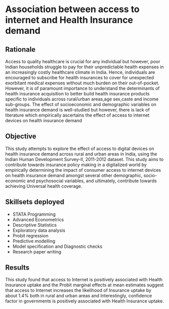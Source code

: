 # Association between access to internet and Health Insurance demand
## Rationale
Access to quality healthcare is crucial for any individual but however, poor Indian households struggle to pay for their unpredictable health expenses in an increasingly costly healthcare climate in India. Hence, individuals are encouraged to subscribe for health insurances to cover for unexpected exorbitant medical expenses without much burden on their out-of-pocket. However, it is of paramount importance to understand the determinants of health insurance acquisition to better build health insurance products specific to individuals across rural/urban areas,age sex,caste and income sub-groups. The effect of socioeconomic and demographic variables on health insurance demand is well-studied but however, there is lack of literature which empirically ascertains the effect of access to internet devices on health insurance demand

## Objective
This study attempts to explore the effect of access to digital devices on health insurance demand across rural and urban areas in India, using the Indian Human Development Survey-II, 2011-2012 dataset. This study aims to contribute towards insurance policy making in a digitalized world by empirically determining the impact of consumer access to internet devices on health insurance demand amongst several other demographic, socio-economic and psychosocial variables, and ultimately, contribute towards achieving Universal health coverage.

## Skillsets deployed
- STATA Programming
- Advanced Econometrics
- Descriptive Statistics
- Exploratory data analysis
- Probit regression
- Predictive modelling
- Model specification and Diagnostic checks
- Research paper writing

## Results
This study found that access to Internet is positively associated with Health Insurance uptake and the Probit marginal effects at mean estimates suggest that access to Internet increases the likelihood of Insurance uptake by about 1.4% both in rural and urban areas and Interestingly, confidence factor in governments is positively associated with Health Insurance uptake.
